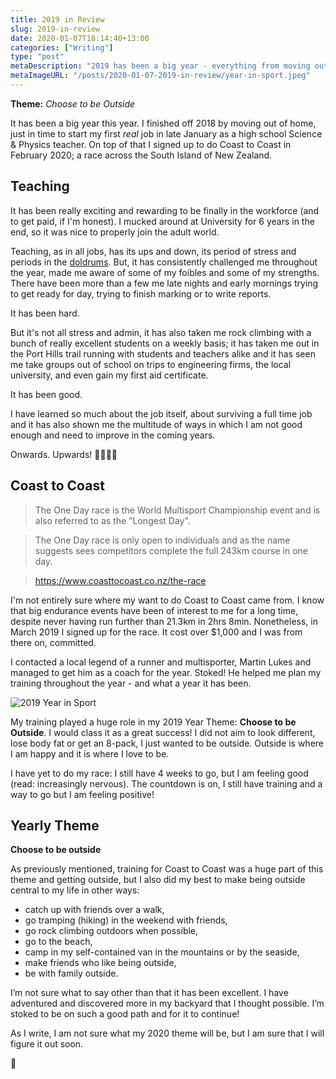 ```yaml
---
title: 2019 in Review
slug: 2019-in-review
date: 2020-01-07T18:14:40+13:00
categories: ["Writing"]
type: "post"
metaDescription: "2019 has been a big year - everything from moving out, my first job and 400+ hours of exercise."
metaImageURL: "/posts/2020-01-07-2019-in-review/year-in-sport.jpeg"
---
```


__Theme:__ _Choose to be Outside_

It has been a big year this year. I finished off 2018 by moving out of home, just in time to start my first _real_ job in late January as a high school Science & Physics teacher. On top of that I signed up to do Coast to Coast in February 2020; a race across the South Island of New Zealand.

## Teaching

It has been really exciting and rewarding to be finally in the workforce (and to get paid, if I'm honest). I mucked around at University for 6 years in the end, so it was nice to properly join the adult world.

Teaching, as in all jobs, has its ups and down, its period of stress and periods in the [doldrums](https://en.wikipedia.org/wiki/Intertropical_Convergence_Zone). But, it has consistently challenged me throughout the year, made me aware of some of my foibles and some of my strengths. There have been more than a few me late nights and early mornings trying to get ready for day, trying to finish marking or to write reports.

It has been hard.

But it's not all stress and admin, it has also taken me rock climbing with a bunch of really excellent students on a weekly basis; it has taken me out in the Port Hills trail running with students and teachers alike and it has seen me take groups out of school on trips to engineering firms, the local university, and even gain my first aid certificate.

It has been good.

I have learned so much about the job itself, about surviving a full time job and it has also shown me the multitude of ways in which I am not good enough and need to improve in the coming years.

Onwards. Upwards! 👨‍🔬👨‍🏫

## Coast to Coast

> The One Day race is the World Multisport Championship event and is also referred to as the "Longest Day".

> The One Day race is only open to individuals and as the name suggests sees competitors complete the full 243km course in one day.

> https://www.coasttocoast.co.nz/the-race

I'm not entirely sure where my want to do Coast to Coast came from. I know that big endurance events have been of interest to me for a long time, despite never having run further than 21.3km in 2hrs 8min. Nonetheless, in March 2019 I signed up for the race. It cost over $1,000 and I was from there on, committed.

I contacted a local legend of a runner and multisporter, Martin Lukes and managed to get him as a coach for the year. Stoked! He helped me plan my training throughout the year - and what a year it has been.

![2019 Year in Sport](/posts/2020-01-07-2019-in-review/year-in-sport.jpeg)

My training played a huge role in my 2019 Year Theme: __Choose to be Outside__. I would class it as a great success! I did not aim to look different, lose body fat or get an 8-pack, I just wanted to be outside. Outside is where I am happy and it is where I love to be.

I have yet to do my race: I still have 4 weeks to go, but I am feeling good (read: increasingly nervous). The countdown is on, I still have training and a way to go but I am feeling positive!

## Yearly Theme

__Choose to be outside__

As previously mentioned, training for Coast to Coast was a huge part of this theme and getting outside, but I also did my best to make being outside central to my life in other ways:

- catch up with friends over a walk,
- go tramping (hiking) in the weekend with friends,
- go rock climbing outdoors when possible,
- go to the beach,
- camp in my self-contained van in the mountains or by the seaside,
- make friends who like being outside,
- be with family outside.

I’m not sure what to say other than that it has been excellent. I have adventured and discovered more in my backyard that I thought possible. I’m stoked to be on such a good path and for it to continue!

As I write, I am not sure what my 2020 theme will be, but I am sure that I will figure it out soon.

👋